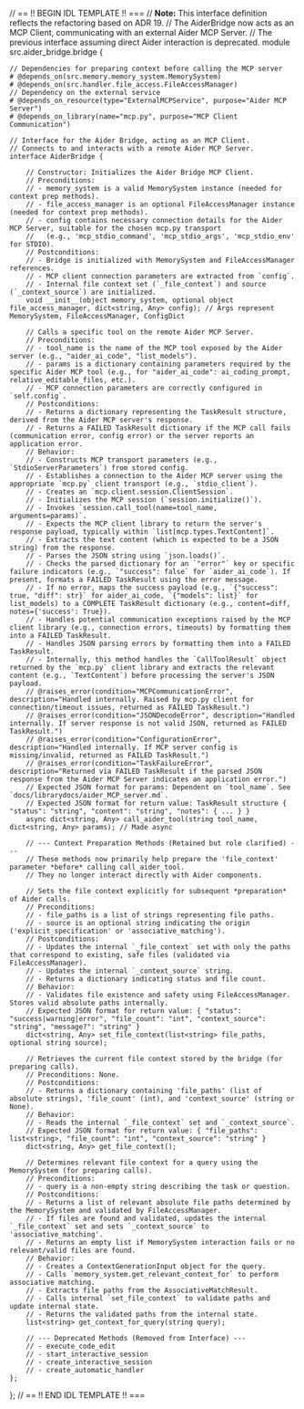 // == !! BEGIN IDL TEMPLATE !! ===
// **Note:** This interface definition reflects the refactoring based on ADR 19.
// The AiderBridge now acts as an MCP Client, communicating with an external Aider MCP Server.
// The previous interface assuming direct Aider interaction is deprecated.
module src.aider_bridge.bridge {

    // Dependencies for preparing context before calling the MCP server
    # @depends_on(src.memory.memory_system.MemorySystem)
    # @depends_on(src.handler.file_access.FileAccessManager)
    // Dependency on the external service
    # @depends_on_resource(type="ExternalMCPService", purpose="Aider MCP Server")
    # @depends_on_library(name="mcp.py", purpose="MCP Client Communication")

    // Interface for the Aider Bridge, acting as an MCP Client.
    // Connects to and interacts with a remote Aider MCP Server.
    interface AiderBridge {

        // Constructor: Initializes the Aider Bridge MCP Client.
        // Preconditions:
        // - memory_system is a valid MemorySystem instance (needed for context prep methods).
        // - file_access_manager is an optional FileAccessManager instance (needed for context prep methods).
        // - config contains necessary connection details for the Aider MCP Server, suitable for the chosen mcp.py transport
        //   (e.g., 'mcp_stdio_command', 'mcp_stdio_args', 'mcp_stdio_env' for STDIO).
        // Postconditions:
        // - Bridge is initialized with MemorySystem and FileAccessManager references.
        // - MCP client connection parameters are extracted from `config`.
        // - Internal file context set (`_file_context`) and source (`_context_source`) are initialized.
        void __init__(object memory_system, optional object file_access_manager, dict<string, Any> config); // Args represent MemorySystem, FileAccessManager, ConfigDict

        // Calls a specific tool on the remote Aider MCP Server.
        // Preconditions:
        // - tool_name is the name of the MCP tool exposed by the Aider server (e.g., "aider_ai_code", "list_models").
        // - params is a dictionary containing parameters required by the specific Aider MCP tool (e.g., for "aider_ai_code": ai_coding_prompt, relative_editable_files, etc.).
        // - MCP connection parameters are correctly configured in `self.config`.
        // Postconditions:
        // - Returns a dictionary representing the TaskResult structure, derived from the Aider MCP server's response.
        // - Returns a FAILED TaskResult dictionary if the MCP call fails (communication error, config error) or the server reports an application error.
        // Behavior:
        // - Constructs MCP transport parameters (e.g., `StdioServerParameters`) from stored config.
        // - Establishes a connection to the Aider MCP server using the appropriate `mcp.py` client transport (e.g., `stdio_client`).
        // - Creates an `mcp.client.session.ClientSession`.
        // - Initializes the MCP session (`session.initialize()`).
        // - Invokes `session.call_tool(name=tool_name, arguments=params)`.
        // - Expects the MCP client library to return the server's response payload, typically within `list[mcp.types.TextContent]`.
        // - Extracts the text content (which is expected to be a JSON string) from the response.
        // - Parses the JSON string using `json.loads()`.
        // - Checks the parsed dictionary for an `"error"` key or specific failure indicators (e.g., `"success": false` for `aider_ai_code`). If present, formats a FAILED TaskResult using the error message.
        // - If no error, maps the success payload (e.g., `{"success": true, "diff": str}` for aider_ai_code, `{"models": list}` for list_models) to a COMPLETE TaskResult dictionary (e.g., content=diff, notes={'success': True}).
        // - Handles potential communication exceptions raised by the MCP client library (e.g., connection errors, timeouts) by formatting them into a FAILED TaskResult.
        // - Handles JSON parsing errors by formatting them into a FAILED TaskResult.
        // - Internally, this method handles the `CallToolResult` object returned by the `mcp.py` client library and extracts the relevant content (e.g., `TextContent`) before processing the server's JSON payload.
        // @raises_error(condition="MCPCommunicationError", description="Handled internally. Raised by mcp.py client for connection/timeout issues, returned as FAILED TaskResult.")
        // @raises_error(condition="JSONDecodeError", description="Handled internally. If server response is not valid JSON, returned as FAILED TaskResult.")
        // @raises_error(condition="ConfigurationError", description="Handled internally. If MCP server config is missing/invalid, returned as FAILED TaskResult.")
        // @raises_error(condition="TaskFailureError", description="Returned via FAILED TaskResult if the parsed JSON response from the Aider MCP Server indicates an application error.")
        // Expected JSON format for params: Dependent on `tool_name`. See `docs/librarydocs/aider_MCP_server.md`.
        // Expected JSON format for return value: TaskResult structure { "status": "string", "content": "string", "notes": { ... } }
        async dict<string, Any> call_aider_tool(string tool_name, dict<string, Any> params); // Made async

        // --- Context Preparation Methods (Retained but role clarified) ---
        // These methods now primarily help prepare the 'file_context' parameter *before* calling call_aider_tool.
        // They no longer interact directly with Aider components.

        // Sets the file context explicitly for subsequent *preparation* of Aider calls.
        // Preconditions:
        // - file_paths is a list of strings representing file paths.
        // - source is an optional string indicating the origin ('explicit_specification' or 'associative_matching').
        // Postconditions:
        // - Updates the internal `_file_context` set with only the paths that correspond to existing, safe files (validated via FileAccessManager).
        // - Updates the internal `_context_source` string.
        // - Returns a dictionary indicating status and file count.
        // Behavior:
        // - Validates file existence and safety using FileAccessManager. Stores valid absolute paths internally.
        // Expected JSON format for return value: { "status": "success|warning|error", "file_count": "int", "context_source": "string", "message?": "string" }
        dict<string, Any> set_file_context(list<string> file_paths, optional string source);

        // Retrieves the current file context stored by the bridge (for preparing calls).
        // Preconditions: None.
        // Postconditions:
        // - Returns a dictionary containing 'file_paths' (list of absolute strings), 'file_count' (int), and 'context_source' (string or None).
        // Behavior:
        // - Reads the internal `_file_context` set and `_context_source`.
        // Expected JSON format for return value: { "file_paths": list<string>, "file_count": "int", "context_source": "string" }
        dict<string, Any> get_file_context();

        // Determines relevant file context for a query using the MemorySystem (for preparing calls).
        // Preconditions:
        // - query is a non-empty string describing the task or question.
        // Postconditions:
        // - Returns a list of relevant absolute file paths determined by the MemorySystem and validated by FileAccessManager.
        // - If files are found and validated, updates the internal `_file_context` set and sets `_context_source` to 'associative_matching'.
        // - Returns an empty list if MemorySystem interaction fails or no relevant/valid files are found.
        // Behavior:
        // - Creates a ContextGenerationInput object for the query.
        // - Calls `memory_system.get_relevant_context_for` to perform associative matching.
        // - Extracts file paths from the AssociativeMatchResult.
        // - Calls internal `set_file_context` to validate paths and update internal state.
        // - Returns the validated paths from the internal state.
        list<string> get_context_for_query(string query);

        // --- Deprecated Methods (Removed from Interface) ---
        // - execute_code_edit
        // - start_interactive_session
        // - create_interactive_session
        // - create_automatic_handler
    };
};
// == !! END IDL TEMPLATE !! ===
